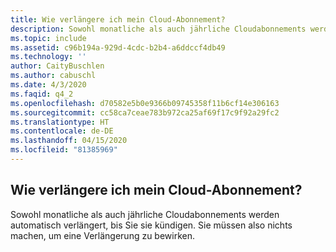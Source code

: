 ```yaml
---
title: Wie verlängere ich mein Cloud-Abonnement?
description: Sowohl monatliche als auch jährliche Cloudabonnements werden automatisch verlängert, bis Sie sie kündigen. Sie müssen also nichts machen, um eine Verlängerung zu bewirken...
ms.topic: include
ms.assetid: c96b194a-929d-4cdc-b2b4-a6ddccf4db49
ms.technology: ''
author: CaityBuschlen
ms.author: cabuschl
ms.date: 4/3/2020
ms.faqid: q4_2
ms.openlocfilehash: d70582e5b0e9366b09745358f11b6cf14e306163
ms.sourcegitcommit: cc58ca7ceae783b972ca25af69f17c9f92a29fc2
ms.translationtype: HT
ms.contentlocale: de-DE
ms.lasthandoff: 04/15/2020
ms.locfileid: "81385969"
---
```

## <a name="how-do-i-renew-my-cloud-subscription"></a>Wie verlängere ich mein Cloud-Abonnement?

Sowohl monatliche als auch jährliche Cloudabonnements werden automatisch verlängert, bis Sie sie kündigen. Sie müssen also nichts machen, um eine Verlängerung zu bewirken.
